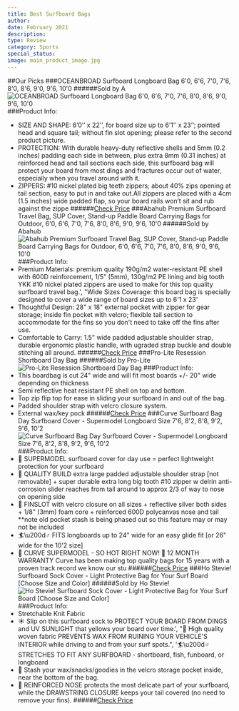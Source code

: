 ```yaml
---
title: Best Surfboard Bags
author: 
date: February 2021
description: 
type: Review
category: Sports
special_status: 
image: main_product_image.jpg
---
```

##Our Picks
###OCEANBROAD Surfboard Longboard Bag 6'0, 6'6, 7'0, 7'6, 8'0, 8'6, 9'0, 9'6, 10'0
######Sold by A
![OCEANBROAD Surfboard Longboard Bag 6'0, 6'6, 7'0, 7'6, 8'0, 8'6, 9'0, 9'6, 10'0](https://images-na.ssl-images-amazon.com/images/I/618pqT8nh%2BL.__AC_SX300_SY300_QL70_ML2_.jpg)
###Product Info:
- SIZE AND SHAPE: 6’0’’ x 22’’, for board size up to 6’1’’ x 23’’; pointed head and square tail; without fin slot opening; please refer to the second product picture.
- PROTECTION: With durable heavy-duty reflective shells and 5mm (0.2 inches) padding each side in between, plus extra 8mm (0.31 inches) at reinforced head and tail sections each side, this surfboard bag will protect your board from most dings and fractures occur out of water, especially when you travel around with it.
- ZIPPERS: #10 nickel plated big teeth zippers; about 40% zips opening at tail section, easy to put in and take out.All zippers are placed with a 4cm (1.5 inches) wide padded flap, so your board rails won’t sit and rub against the zippe
######[Check Price](https://www.amazon.comhttps://www.amazon.com/gp/slredirect/picassoRedirect.html/ref=pa_sp_atf_aps_sr_pg1_1?ie=UTF8&adId=A02611035VJ5PWU3RUJV&url=%2FOCEANBROAD-Surfboard-Longboard-Bag-100%2Fdp%2FB0838FR3PW%2Fref%3Dsr_1_1_sspa%3Fdchild%3D1%26keywords%3Dsurfboard%2Bbags%26qid%3D1614370598%26sr%3D8-1-spons%26psc%3D1&qualifier=1614370598&id=6050785380124893&widgetName=sp_atf)
###Abahub Premium Surfboard Travel Bag, SUP Cover, Stand-up Paddle Board Carrying Bags for Outdoor, 6'0, 6'6, 7'0, 7'6, 8'0, 8'6, 9'0, 9'6, 10'0
######Sold by Abahub
![Abahub Premium Surfboard Travel Bag, SUP Cover, Stand-up Paddle Board Carrying Bags for Outdoor, 6'0, 6'6, 7'0, 7'6, 8'0, 8'6, 9'0, 9'6, 10'0](https://images-na.ssl-images-amazon.com/images/I/81QuMqWhDYL.__AC_SX300_SY300_QL70_ML2_.jpg)
###Product Info:
- Premium Materials: premium quality 190g/m2 water-resistant PE shell with 600D reinforcement, 1/5" (5mm), 130g/m2 PE lining and big tooth YKK #10 nickel plated zippers are used to make for this top quality surfboard travel bag.', "Wide Sizes Coverage: this board bag is specially designed to cover a wide range of board sizes up to 6'1 x 23'
- Thoughtful Design: 28" x 18" external pocket with zipper for gear storage; inside fin pocket with velcro; flexible tail section to accommodate for the fins so you don\'t need to take off the fins after use.
- Comfortable to Carry: 1.5" wide padded adjustable shoulder strap, durable ergonomic plastic handle, with ugraded strap buckle and double stitching all around.
######[Check Price](https://www.amazon.comhttps://www.amazon.com/gp/slredirect/picassoRedirect.html/ref=pa_sp_atf_aps_sr_pg1_1?ie=UTF8&adId=A0852911HPENY5AOLOE1&url=%2FAbahub-Premium-Surfboard-Shortboard-Carrying%2Fdp%2FB07QGVXJGW%2Fref%3Dsr_1_2_sspa%3Fdchild%3D1%26keywords%3Dsurfboard%2Bbags%26qid%3D1614370598%26sr%3D8-2-spons%26psc%3D1&qualifier=1614370598&id=6050785380124893&widgetName=sp_atf)
###Pro-Lite Resession Shortboard Day Bag
######Sold by Pro-Lite
![Pro-Lite Resession Shortboard Day Bag](https://images-na.ssl-images-amazon.com/images/I/81GAjSktG%2BL.__AC_SY300_SX300_QL70_ML2_.jpg)
###Product Info:
- This boardbag is cut 24" wide and will fit most boards +/- 20" wide depending on thickness
- Semi reflective heat resistant PE shell on top and bottom.
- Top zip flip top for ease in sliding your surfboard in and out of the bag.
- Padded shoulder strap with velcro closure system.
- External wax/key pock
######[Check Price](https://www.amazon.comhttps://www.amazon.com/gp/slredirect/picassoRedirect.html/ref=pa_sp_atf_aps_sr_pg1_1?ie=UTF8&adId=A081584935ZZI733V9Y4I&url=%2FPro-Lite-Resession-Shortboard-Day-Bag%2Fdp%2FB00K1HG80I%2Fref%3Dsr_1_3_sspa%3Fdchild%3D1%26keywords%3Dsurfboard%2Bbags%26qid%3D1614370598%26sr%3D8-3-spons%26psc%3D1&qualifier=1614370598&id=6050785380124893&widgetName=sp_atf)
###Curve Surfboard Bag Day Surfboard Cover - Supermodel Longboard Size 7'6, 8'2, 8'8, 9'2, 9'6, 10'2
![Curve Surfboard Bag Day Surfboard Cover - Supermodel Longboard Size 7'6, 8'2, 8'8, 9'2, 9'6, 10'2](https://images-na.ssl-images-amazon.com/images/I/81wRCTBwj%2BL.__AC_SX300_SY300_QL70_ML2_.jpg)
###Product Info:
- 💃 SUPERMODEL surfboard cover for day use = perfect lightweight protection for your surfboard
- 💪 QUALITY BUILD extra large padded adjustable shoulder strap [not removable] + super durable extra long big tooth #10 zipper w delrin anti-corrosion slider reaches from tail around to approx 2/3 of way to nose on opening side
- 🦈 FINSLOT with velcro closure on all sizes + reflective silver both sides + 1/8" (3mm) foam core + reinforced 600D polycanvas nose and tail **note old pocket stash is being phased out so this feature may or may not be included
- 🏄\u200d♂️ FITS longboards up to 24" wide for an easy glide fit [or 26" wide for the 10\'2 size]
- 💋 CURVE SUPERMODEL - SO HOT RIGHT NOW! 🤙 12 MONTH WARRANTY Curve has been making top quality bags for 15 years with a proven track record we know our stu
######[Check Price](https://www.amazon.comhttps://www.amazon.com/Curve-NEW-Surfboard-Bag-Cover/dp/B01GEDKEA2/ref=sr_1_6?dchild=1&keywords=surfboard+bags&qid=1614370598&sr=8-6)
###Ho Stevie! Surfboard Sock Cover - Light Protective Bag for Your Surf Board [Choose Size and Color]
######Sold by Ho Stevie!
![Ho Stevie! Surfboard Sock Cover - Light Protective Bag for Your Surf Board [Choose Size and Color]](https://images-na.ssl-images-amazon.com/images/I/710azSjBmEL.__AC_SX300_SY300_QL70_ML2_.jpg)
###Product Info:
- Stretchable Knit Fabric
- ☀️ Slip on this surfboard sock to PROTECT YOUR BOARD FROM DINGS and UV SUNLIGHT that yellows your board over time.', "🚗 High quality woven fabric PREVENTS WAX FROM RUINING YOUR VEHICLE'S INTERIOR while driving to and from your surf spots.", '🏄\u200d♂️ STRETCHES TO FIT ANY SURFBOARD - shortboard, fish, funboard, or longboard
- 🍫 Stash your wax/snacks/goodies in the velcro storage pocket inside, near the bottom of the bag.
- 💪 REINFORCED NOSE protects the most delicate part of your surfboard, while the DRAWSTRING CLOSURE keeps your tail covered (no need to remove your fins).
######[Check Price](https://www.amazon.comhttps://www.amazon.com/Ho-Stevie-Surfboard-Sock-Cover/dp/B01FQDGO5A/ref=sr_1_7?dchild=1&keywords=surfboard+bags&qid=1614370598&sr=8-7)
